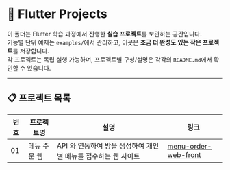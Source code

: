 # 🚀 Flutter Projects

이 폴더는 Flutter 학습 과정에서 진행한 **실습 프로젝트**를 보관하는 공간입니다.  
기능별 단위 예제는 `examples/`에서 관리하고, 이곳은 **조금 더 완성도 있는 작은 프로젝트**를 저장합니다.  
각 프로젝트는 독립 실행 가능하며, 프로젝트별 구성/설명은 각각의 `README.md`에서 확인할 수 있습니다.

---

## 📋 프로젝트 목록

| 번호 | 프로젝트명 | 설명 | 링크 |
|---|---|---|---|
| 01 | 메뉴 주문 웹 | API 와 연동하여 방을 생성하여 개인별 메뉴를 접수하는 웹 사이트 | [menu-order-web-front](./menu-order-web-front) |


